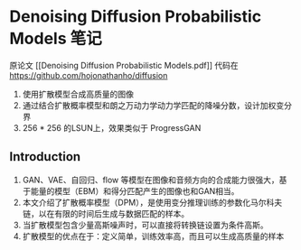 
# Denoising Diffusion Probabilistic Models 笔记

原论文 [[Denoising Diffusion Probabilistic Models.pdf]]
代码在  https://github.com/hojonathanho/diffusion

1. 使用扩散模型合成高质量的图像
2. 通过结合扩散概率模型和朗之万动力学动力学匹配的降噪分数，设计加权变分界
3. 256 \* 256 的LSUN上，效果类似于 ProgressGAN 

## Introduction
1. GAN、VAE、自回归、flow 等模型在图像和音频方向的合成能力很强大，基于能量的模型（EBM）和得分匹配产生的图像也和GAN相当。
2. 本文介绍了扩散概率模型（DPM），是使用变分推理训练的参数化马尔科夫链，以在有限的时间后生成与数据匹配的样本。
3. 当扩散模型包含少量高斯噪声时，可以直接将转换链设置为条件高斯。
4. 扩散模型的优点在于：定义简单，训练效率高，而且可以生成高质量的样本
